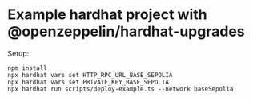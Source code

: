 # Example hardhat project with @openzeppelin/hardhat-upgrades

Setup:

```
npm install
npx hardhat vars set HTTP_RPC_URL_BASE_SEPOLIA
npx hardhat vars set PRIVATE_KEY_BASE_SEPOLIA
npx hardhat run scripts/deploy-example.ts --network baseSepolia
```
